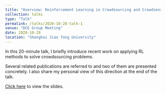 ```yaml
---
title: "Overview: Reinforcement Learning in Crowdsourcing and Crowdsensing"
collection: talks
type: "Talk"
permalink: /talks/2020-10-28-talk-1
venue: "DCE Group Meeting"
date: 2020-10-28
location: "Shanghai Jiao Tong University"
---
```


In this 20-minute talk, I briefly introduce recent work on applying RL methods to solve crowdsourcing problems.

Several related publications are referred to and two of them are presented concretely. I also share my personal view of this direction at the end of the talk.

[Click here](../files/RL-crowdsourcing.pdf) to view the slides.
